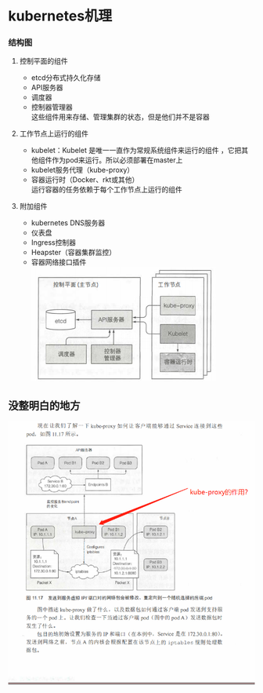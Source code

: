 # kubernetes机理
### 结构图
1. 控制平面的组件
   
   - etcd分布式持久化存储
   - API服务器
   - 调度器
   - 控制器管理器  
这些组件用来存储、管理集群的状态，但是他们并不是容器   
2. 工作节点上运行的组件
   
   - kubelet：Kubelet 是唯一一直作为常规系统组件来运行的组件 ，它把其他组件作为pod来运行。所以必须部署在master上
   - kubelet服务代理（kube-proxy）
   - 容器运行时（Docker、rkt或其他）  
   运行容器的任务依赖于每个工作节点上运行的组件
3. 附加组件
   
   - kubernetes DNS服务器
   - 仪表盘
   - Ingress控制器
   - Heapster（容器集群监控）
   - 容器网络接口插件
![k8s结构图](../images/1594002218(1).jpg)

## 没整明白的地方  
![k8s结构图](../images/1594090404(1).jpg)  
